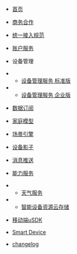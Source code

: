 * [首页](zh-cn/README)
* [商务合作](zh-cn/Business)
* [统一接入规范](zh-cn/AccessSpecification)
* [账户服务](zh-cn/Account)

* 设备管理
* * [设备管理服务 标准版](zh-cn/DevicesStandard)
* * [设备管理服务 企业版](zh-cn/DevicesEnterprise)
* [数据订阅](zh-cn/DataSubscription)
* [家庭模型](zh-cn/Family)
* [场景引擎](zh-cn/IFTTT)
* [设备影子](zh-cn/DevicesShadow)
* [消息推送](zh-cn/MessagePush)
* [能力服务](zh-cn/CapacityService)
* * [天气服务](zh-cn/CapacityService_Weather)
* * [智能设备资源云存储](zh-cn/CapacityService_DeviceCloudStorage)


* [移动端uSDK](zh-cn/uSDK)
* [Smart Device](zh-cn/SmartDeviceSDK)


* [changelog](zh-cn/ChangeLog)
